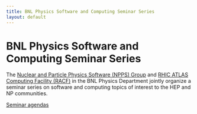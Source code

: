 ```yaml
---
title: BNL Physics Software and Computing Seminar Series
layout: default
---
```


# BNL Physics Software and Computing Seminar Series

The [Nuclear and Particle Physics Software (NPPS) Group](http://npps.bnl.gov/) and [RHIC ATLAS Computing Facility (RACF)](https://www.racf.bnl.gov/) in the BNL Physics Department jointly organize a seminar series on software and computing topics of interest to the HEP and NP communities.

[Seminar agendas](https://indico.bnl.gov/category/264/)
